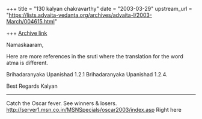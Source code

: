 +++
title = "130 kalyan chakravarthy"
date = "2003-03-29"
upstream_url = "https://lists.advaita-vedanta.org/archives/advaita-l/2003-March/004615.html"

+++
[Archive link](https://lists.advaita-vedanta.org/archives/advaita-l/2003-March/004615.html)

Namaskaaram,

Here are more references in the sruti where the translation for the word
atma is different.

Brihadaranyaka Upanishad 1.2.1
Brihadaranyaka Upanishad 1.2.4.

Best Regards
Kalyan






_________________________________________________________________
Catch the Oscar fever. See winners & losers.
http://server1.msn.co.in/MSNSpecials/oscar2003/index.asp Right here

